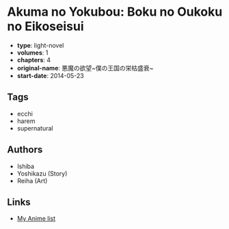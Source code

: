 # Akuma no Yokubou: Boku no Oukoku no Eikoseisui

-   **type**: light-novel
-   **volumes**: 1
-   **chapters**: 4
-   **original-name**: 悪魔の欲望~僕の王国の栄枯盛衰~
-   **start-date**: 2014-05-23

## Tags

-   ecchi
-   harem
-   supernatural

## Authors

-   Ishiba
-   Yoshikazu (Story)
-   Reiha (Art)

## Links

-   [My Anime list](https://myanimelist.net/manga/80919/Akuma_no_Yokubou__Boku_no_Oukoku_no_Eikoseisui)

